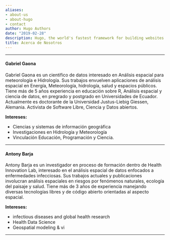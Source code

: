 ```yaml
---
aliases:
- about-us
- about-hugo
- contact
author: Hugo Authors
date: "2019-02-28"
description: Hugo, the world's fastest framework for building websites
title: Acerca de Nosotros
---
```


---
#### **Gabriel Gaona**

Gabriel Gaona es un científico de datos interesado en Análisis espacial para meteorología e Hidrología. Sus trabajos envuelven aplicaciones de análisis espacial en Energía, Meteorología, hidrología, salud y espacios públicos. Tiene más de 5 años experiencia en educación sobre R, Análisis espacial y ciencia de datos, en pregrado y postgrado en Universidades de Ecuador. Actualmente es doctorante de la Universidad Justus-Liebig Giessen, Alemania. Activista de Software Libre, Ciencia y Datos abiertos.

**Intereses:** 
 - Ciencias y sistemas de información geográfica
 - Investigaciones en Hidrología y Meteorología
 - Vinculación Educación, Programación y Ciencia.

---
#### **Antony Barja** 

Antony Barja es un investigador en proceso de formación dentro de Health Innovation Lab, interesado en el análisis espacial de datos enfocados a enfermedades infecciosas. Sus trabajos actuales y publicaciones involucran análisis espaciales en riesgos por fenómenos naturales, ecología del paisaje y salud. Tiene más de 3 años de experiencia manejando diversas tecnologías libres y de código abierto orientadas al aspecto espacial.

**Intereses:** 
 - infectious diseases and global health research
 - Health Data Science
 - Geospatial modeling & vi

---
